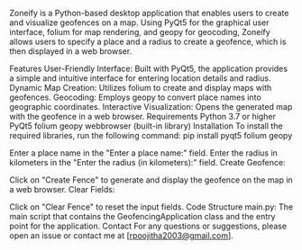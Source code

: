 Zoneify is a Python-based desktop application that enables users to create and visualize geofences on a map. Using PyQt5 for the graphical user interface, folium for map rendering, and geopy for geocoding, Zoneify allows users to specify a place and a radius to create a geofence, which is then displayed in a web browser.

Features
User-Friendly Interface: Built with PyQt5, the application provides a simple and intuitive interface for entering location details and radius.
Dynamic Map Creation: Utilizes folium to create and display maps with geofences.
Geocoding: Employs geopy to convert place names into geographic coordinates.
Interactive Visualization: Opens the generated map with the geofence in a web browser.
Requirements
Python 3.7 or higher
PyQt5
folium
geopy
webbrowser (built-in library)
Installation
To install the required libraries, run the following command:
pip install pyqt5 folium geopy




Enter a place name in the "Enter a place name:" field.
Enter the radius in kilometers in the "Enter the radius (in kilometers):" field.
Create Geofence:

Click on "Create Fence" to generate and display the geofence on the map in a web browser.
Clear Fields:

Click on "Clear Fence" to reset the input fields.
Code Structure
main.py: The main script that contains the GeofencingApplication class and the entry point for the application.
Contact
For any questions or suggestions, please open an issue or contact me at [rpoojitha2003@gmail.com].

